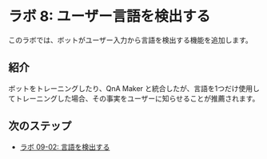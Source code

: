 ﻿---
lab:
    title: 'ラボ 8: ユーザー言語を検出する'
    module: 'モジュール 6: Cognitive Services をボットやエージェントと統合する'
---

# ラボ 8: ユーザー言語を検出する

このラボでは、ボットがユーザー入力から言語を検出する機能を追加します。

## 紹介

ボットをトレーニングしたり、QnA Maker と統合したが、言語を1つだけ使用してトレーニングした場合、その事実をユーザーに知らせることが推薦されます。

## 次のステップ

-   [ラボ 09-02: 言語を検出する](../Lab8-Detect_Language/02-Detect_Language.md)